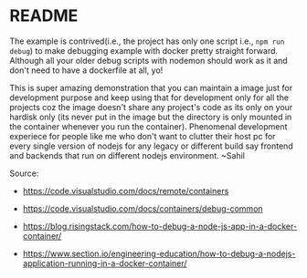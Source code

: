 # README

The example is contrived(i.e., the project has only one script i.e., `npm run debug`) to make debugging example with docker pretty straight forward. Although all your older debug scripts with nodemon should work as it and don't need to have a dockerfile at all, yo!

This is super amazing demonstration that you can maintain a image just for development purpose and keep using that for development only for all the projects coz the image doesn't share any project's code as its only on your hardisk only (its never put in the image but the directory is only mounted in the container whenever you run the container). Phenomenal development experiece for people like me who don't want to clutter their host pc for every single version of nodejs for any legacy or different build say frontend and backends that run on different nodejs environment. ~Sahil

Source: 

- https://code.visualstudio.com/docs/remote/containers

- https://code.visualstudio.com/docs/containers/debug-common

- https://blog.risingstack.com/how-to-debug-a-node-js-app-in-a-docker-container/

- https://www.section.io/engineering-education/how-to-debug-a-nodejs-application-running-in-a-docker-container/
